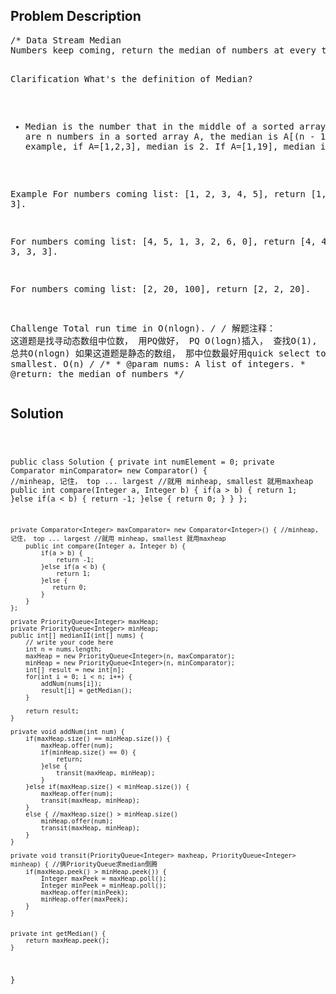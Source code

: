 <!--
<style>
  body { font-family: Arial, sans-serif; }
  .container { max-width: 744px; margin: 0 auto; padding: 10px; }
  .comment-block { background-color: #f9f9f9; padding: 10px; border-left: 5px solid #ccc; max-width: 100%; margin: 20px auto; overflow-wrap: break-word; white-space: pre-wrap; }
  .code-block { background-color: #f4f4f4; padding: 10px; border: 1px solid #ddd; max-width: 100%; margin: 20px auto; overflow-wrap: break-word; white-space: pre-wrap; }
</style>
-->

<div class='container'>
<h2>Problem Description</h2>
<div class='comment-block'>
<pre>
/* Data Stream Median
Numbers keep coming, return the median of numbers at every time a new number added.

Clarification
What's the definition of Median?
- Median is the number that in the middle of a sorted array. If there are n numbers in a sorted array A, the median is A[(n - 1) / 2]. For example, if A=[1,2,3], median is 2. If A=[1,19], median is 1.

Example
For numbers coming list: [1, 2, 3, 4, 5], return [1, 1, 2, 2, 3].

For numbers coming list: [4, 5, 1, 3, 2, 6, 0], return [4, 4, 4, 3, 3, 3, 3].

For numbers coming list: [2, 20, 100], return [2, 2, 20].

Challenge 
Total run time in O(nlogn).
*/
/* 解题注释： 这道题是找寻动态数组中位数， 用PQ做好， PQ O(logn)插入， 查找O(1), 总共O(nlogn)
如果这道题是静态的数组， 那中位数最好用quick select top k smallest. O(n)
*/
    /**
     * @param nums: A list of integers.
     * @return: the median of numbers
     */
</pre>
</div>

<h2>Solution</h2>
<div class='code-block'>
<pre><code class='language-java'>


public class Solution {
    private int numElement = 0;
    private Comparator<Integer> minComparator= new Comparator<Integer>() { //minheap, 记住， top ... largest //就用 minheap, smallest 就用maxheap
        public int compare(Integer a, Integer b) {
            if(a > b) {
                return 1;
            }else if(a < b) {
                return -1;
            }else {
               return 0;
            }
        }
    };
    
    private Comparator<Integer> maxComparator= new Comparator<Integer>() { //minheap, 记住， top ... largest //就用 minheap, smallest 就用maxheap
        public int compare(Integer a, Integer b) {
            if(a > b) {
                return -1;
            }else if(a < b) {
                return 1;
            }else {
               return 0;
            }
        }
    };
    
    private PriorityQueue<Integer> maxHeap;
    private PriorityQueue<Integer> minHeap;
    public int[] medianII(int[] nums) {
        // write your code here
        int n = nums.length;
        maxHeap = new PriorityQueue<Integer>(n, maxComparator);
        minHeap = new PriorityQueue<Integer>(n, minComparator);
        int[] result = new int[n];
        for(int i = 0; i < n; i++) {
            addNum(nums[i]);
            result[i] = getMedian();
        }
        
        return result;
    }
    
    private void addNum(int num) {
        if(maxHeap.size() == minHeap.size()) {
            maxHeap.offer(num);
            if(minHeap.size() == 0) {
                return;
            }else {
                transit(maxHeap, minHeap);
            }
        }else if(maxHeap.size() < minHeap.size()) {
            maxHeap.offer(num);
            transit(maxHeap, minHeap);
        }
        else { //maxHeap.size() > minHeap.size()
            minHeap.offer(num);
            transit(maxHeap, minHeap);
        }
    }
    
    private void transit(PriorityQueue<Integer> maxheap, PriorityQueue<Integer> minheap) { //俩PriorityQueue求median倒腾
        if(maxHeap.peek() > minHeap.peek()) {
            Integer maxPeek = maxHeap.poll();
            Integer minPeek = minHeap.poll();
            maxHeap.offer(minPeek);
            minHeap.offer(maxPeek);
        }
    }
    
    
    private int getMedian() {
        return maxHeap.peek();
    }
}</code></pre>
</div>
</div>
